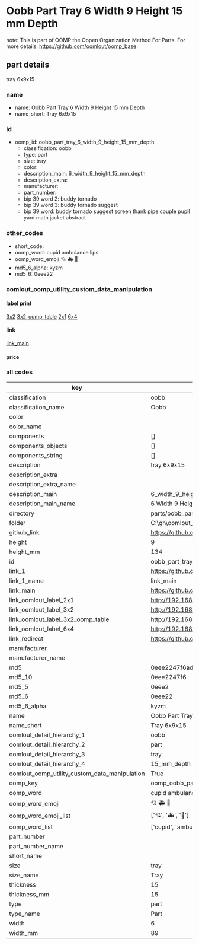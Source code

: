 # Oobb Part Tray 6 Width 9 Height 15 mm Depth  

note: This is part of OOMP the Oopen Organization Method For Parts. For more details: https://github.com/oomlout/oomp_base

##  part details
  



tray 6x9x15



### name
* name: Oobb Part Tray 6 Width 9 Height 15 mm Depth
* name_short: Tray 6x9x15 
### id
* oomp_id: oobb_part_tray_6_width_9_height_15_mm_depth
  * classification: oobb
  * type: part
  * size: tray
  * color: 
  * description_main: 6_width_9_height_15_mm_depth
  * description_extra: 
  * manufacturer: 
  * part_number: 
  * bip 39 word 2: buddy tornado
  * bip 39 word 3: buddy tornado suggest
  * bip 39 word: buddy tornado suggest screen thank pipe couple pupil yard math jacket abstract

### other_codes
* short_code: 
* oomp_word: cupid ambulance lips
* oomp_word_emoji :cupid: :ambulance: :lips:
* md5_6_alpha: kyzm
* md5_6: 0eee22






### oomlout_oomp_utility_custom_data_manipulation
#### label print
[3x2](http://192.168.1.245:1112/?label=oomp%20kyzm)
[3x2_oomp_table](http://192.168.1.108:1112/?label=oomp%20kyzm)
[2x1](http://192.168.1.242:1112/?label=oomp%20kyzm)
[6x4](http://192.168.1.55:1112/?label=oomp%20kyzm)    

#### link

[link_main](https://github.com/oomlout/oomlout_oobb_version_4_generated_parts/tree/main/navigation_oomp/oobb/part/tray/6_width_9_height_15_mm_depth/part)                              

#### price







### all codes 
| key | value |  
| --- | --- |  
| classification | oobb |  
| classification_name | Oobb |  
| color |  |  
| color_name |  |  
| components | [] |  
| components_objects | [] |  
| components_string | [] |  
| description | tray 6x9x15 |  
| description_extra |  |  
| description_extra_name |  |  
| description_main | 6_width_9_height_15_mm_depth |  
| description_main_name | 6 Width 9 Height 15 mm Depth |  
| directory | parts/oobb_part_tray_6_width_9_height_15_mm_depth |  
| folder | C:\gh\oomlout_oobb_version_4_generated_parts\parts\oobb_part_tray_6_width_9_height_15_mm_depth |  
| github_link | https://github.com/oomlout/oomlout_oomp_part_src/tree/main/parts/oobb_part_tray_6_width_9_height_15_mm_depth |  
| height | 9 |  
| height_mm | 134 |  
| id | oobb_part_tray_6_width_9_height_15_mm_depth |  
| link_1 | https://github.com/oomlout/oomlout_oobb_version_4_generated_parts/tree/main/navigation_oomp/oobb/part/tray/6_width_9_height_15_mm_depth/part |  
| link_1_name | link_main |  
| link_main | https://github.com/oomlout/oomlout_oobb_version_4_generated_parts/tree/main/navigation_oomp/oobb/part/tray/6_width_9_height_15_mm_depth/part |  
| link_oomlout_label_2x1 | http://192.168.1.242:1112/?label=oomp%20kyzm |  
| link_oomlout_label_3x2 | http://192.168.1.245:1112/?label=oomp%20kyzm |  
| link_oomlout_label_3x2_oomp_table | http://192.168.1.108:1112/?label=oomp%20kyzm |  
| link_oomlout_label_6x4 | http://192.168.1.55:1112/?label=oomp%20kyzm |  
| link_redirect | https://github.com/oomlout/oomlout_oobb_version_4_generated_parts/tree/main/parts/oobb_tray_06_09_15 |  
| manufacturer |  |  
| manufacturer_name |  |  
| md5 | 0eee2247f6ade626956fec19b1f958eb |  
| md5_10 | 0eee2247f6 |  
| md5_5 | 0eee2 |  
| md5_6 | 0eee22 |  
| md5_6_alpha | kyzm |  
| name | Oobb Part Tray 6 Width 9 Height 15 mm Depth |  
| name_short | Tray 6x9x15  |  
| oomlout_detail_hierarchy_1 | oobb |  
| oomlout_detail_hierarchy_2 | part |  
| oomlout_detail_hierarchy_3 | tray |  
| oomlout_detail_hierarchy_4 | 15_mm_depth |  
| oomlout_oomp_utility_custom_data_manipulation | True |  
| oomp_key | oomp_oobb_part_tray_6_width_9_height_15_mm_depth |  
| oomp_word | cupid ambulance lips |  
| oomp_word_emoji | :cupid: :ambulance: :lips: |  
| oomp_word_emoji_list | [':cupid:', ':ambulance:', ':lips:'] |  
| oomp_word_list | ['cupid', 'ambulance', 'lips'] |  
| part_number |  |  
| part_number_name |  |  
| short_name |  |  
| size | tray |  
| size_name | Tray |  
| thickness | 15 |  
| thickness_mm | 15 |  
| type | part |  
| type_name | Part |  
| width | 6 |  
| width_mm | 89 |  
